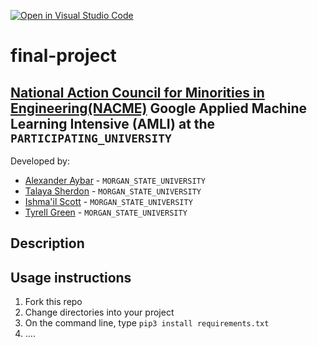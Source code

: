 [![Open in Visual Studio Code](https://classroom.github.com/assets/open-in-vscode-c66648af7eb3fe8bc4f294546bfd86ef473780cde1dea487d3c4ff354943c9ae.svg)](https://classroom.github.com/online_ide?assignment_repo_id=8127895&assignment_repo_type=AssignmentRepo)
<!--
Name of your teams' final project
-->
# final-project
## [National Action Council for Minorities in Engineering(NACME)](https://www.nacme.org) Google Applied Machine Learning Intensive (AMLI) at the `PARTICIPATING_UNIVERSITY`

<!--
List all of the members who developed the project and
link to each members respective GitHub profile
-->
Developed by: 
- [Alexander Aybar](https://github.com/alayb1) - `MORGAN_STATE_UNIVERSITY`
- [Talaya Sherdon](https://github.com/Tashe11) - `MORGAN_STATE_UNIVERSITY` 
- [Ishma'il Scott](https://github.com/issco2) - `MORGAN_STATE_UNIVERSITY` 
- [Tyrell Green](https://github.com/TyrellGreen) - `MORGAN_STATE_UNIVERSITY`

## Description
<!--
Documents, handwritten letters, fine print, and even in photographs letters are everywhere. Furthermore they’re all in different fonts and sizes. This creates a very challenging task for us to analyze these physical letters and convert them into data. We did this by training a neural network to identify letters through OCR data files. The OCR data files contain letters that have been converted to binary classifications. In order to train this model we used the letters A to J and numbered them from 0 to 9. Then once the model is done we tested the accuracy and precision of the outcome.

Load test and training data ocr10-train.txt and ocr10-test.txt. Each row in the dataset consists of 128 binary values corresponding to pixels of an image of a hand written letter. The last column in each row is the class of the letter (0 - 9=> “a’-“j”). Confirm that the data is being read correctly by reshaping the first row of data to a 16 × 8 array and displaying it.


/var/folders/6x/y9skc8d51b57z20_16mlr2qh0000gn/T/TemporaryItems/(A Document Being Saved By screencaptureui)/Screen Shot 2022-07-29 at 11.38.49 AM.png

Finding out a way to teach a machine to classify any letter is a challenge we had to face. This can be used for various different things such as license identification, text to speech, and even image to text. However, we need to do this as accurately and precisely as possible. In order to achieve this we will train a model that will be able to identify letters and be even more efficient than any previous models

-->

## Usage instructions
<!--
Give details on how to install fork and install your project. You can get all of the python dependencies for your project by typing `pip3 freeze requirements.txt` on the system that runs your project. Add the generated `requirements.txt` to this repo.
-->
1. Fork this repo
2. Change directories into your project
3. On the command line, type `pip3 install requirements.txt`
4. ....
